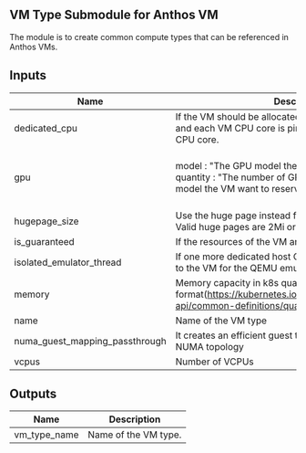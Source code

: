## VM Type Submodule for Anthos VM
The module is to create common compute types that can be referenced in Anthos VMs.


## Inputs

| Name | Description | Type | Default | Required |
|------|-------------|------|---------|:--------:|
| dedicated\_cpu | If the VM should be allocated dedicated host CPU cores and each VM CPU core is pinned to each allocated host CPU core. | `bool` | `false` | no |
| gpu | model : "The GPU model the VM want to reserve."<br>    quantity : "The number of GPU card for the specific GPU model the VM want to reserve." | <pre>object({<br>    model    = string<br>    quantity = number<br>  })</pre> | `null` | no |
| hugepage\_size | Use the huge page instead for the VM memory config. Valid huge pages are 2Mi or 1Gi. | `string` | `""` | no |
| is\_guaranteed | If the resources of the VM are in the guaranteed tier | `bool` | `false` | no |
| isolated\_emulator\_thread | If one more dedicated host CPU core should be allocated to the VM for the QEMU emulator thread. | `bool` | `false` | no |
| memory | Memory capacity in k8s quantity format(https://kubernetes.io/docs/reference/kubernetes-api/common-definitions/quantity/). | `string` | n/a | yes |
| name | Name of the VM type | `string` | n/a | yes |
| numa\_guest\_mapping\_passthrough | It creates an efficient guest topology based on container NUMA topology | `bool` | `false` | no |
| vcpus | Number of VCPUs | `number` | n/a | yes |

## Outputs

| Name | Description |
|------|-------------|
| vm\_type\_name | Name of the VM type. |

